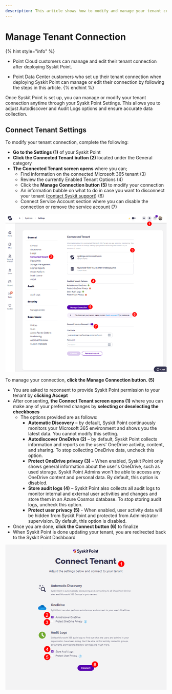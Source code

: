 ```yaml
---
description: This article shows how to modify and manage your tenant connection in Syskit Point.
---
```


# Manage Tenant Connection

{% hint style="info" %}
* Point Cloud customers can manage and edit their tenant connection after deploying Syskit Point.

* Point Data Center customers who set up their tenant connection when deploying Syskit Point can manage or edit their connection by following the steps in this article. 
{% endhint %}

Once Syskit Point is set up, you can manage or modify your tenant connection anytime through your Syskit Point Settings. This allows you to adjust Autodiscover and Audit Logs options and ensure accurate data collection. 


## Connect Tenant Settings

To modify your tenant connection, complete the following:

* **Go to the Settings (1)** of your Syskit Point
* **Click the Connected Tenant button (2)** located under the General category
* **The Connected Tenant screen opens** where you can;
  * Find information on the connected Microsoft 365 tenant (3)
  * Review the currently Enabled Tenant Options (4)
  * Click the **Manage Connection button (5)** to modify your connection
  * An information bubble on what to do in case you want to disconnect your tenant ([contact Syskit support](https://support.syskit.com/hc/en-us/requests/new?ticket_form_id=21891417027473)) (6)
  * Connect Service Account section where you can disable the connection or remove the service account (7)

![Connected Tenant - Point Settings](../.gitbook/assets/manage-tenant-connection-settings.png)

To manage your connection, **click the Manage Connection button. (5)**
  * You are asked to reconsent to provide Syskit Point permission to your tenant by **clicking Accept**
  * After consenting, **the Connect Tenant screen opens (1)** where you can make any of your preferred changes by **selecting or deselecting the checkboxes**
    * The options provided are as follows:
      * **Automatic Discovery** – by default, Syskit Point continuously monitors your Microsoft 365 environment and shows you the latest data. You cannot modify this setting.
      * **Autodiscover OneDrive (2)** – by default, Syskit Point collects information and reports on the users' OneDrive activity, content, and sharing. To stop collecting OneDrive data, uncheck this option.
      * **Protect OneDrive privacy (3)** – When enabled, Syskit Point only shows general information about the user's OneDrive, such as used storage. Syskit Point Admins won't be able to access any OneDrive content and personal data. By default, this option is disabled.
      * **Store audit logs (4)** – Syskit Point also collects all audit logs to monitor internal and external user activities and changes and store them in an Azure Cosmos database. To stop storing audit logs, uncheck this option.
      * **Protect user privacy (5)** - When enabled, user activity data will be hidden from Syskit Point and protected from Administrator supervision. By default, this option is disabled.      
  * Once you are done, **click the Connect button (6)** to finalize
  * When Syskit Point is done updating your tenant, you are redirected back to the Syskit Point Dashboard

![Connect Tenant - Modify](../.gitbook/assets/manage-tenant-connection-modify.png)